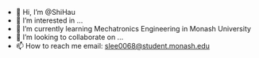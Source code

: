 - 👋 Hi, I’m @ShiHau
- 👀 I’m interested in ...
- 🌱 I’m currently learning Mechatronics Engineering in Monash University
- 💞️ I’m looking to collaborate on ...
- 📫 How to reach me email: slee0068@student.monash.edu

<!---
ShiHau/ShiHau is a ✨ special ✨ repository because its `README.md` (this file) appears on your GitHub profile.
You can click the Preview link to take a look at your changes.
--->

